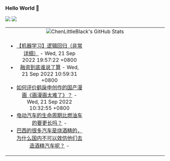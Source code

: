 ### Hello World 👋

[![](https://img.shields.io/badge/@ChenLittleBlack-1a6c81?style=flat&logo=java&logoColor=1a6c81&label=Java&colorA=ffffff)](https://www.java.com/)
[![](https://img.shields.io/badge/@ChenLittleBlack-41b883?style=flat&logo=vuedotjs&logoColor=41b883&label=Vue&colorA=ffffff)](https://cn.vuejs.org/)

<table>
<tr>
<td colspan="2" style="text-align: center;">
<img alt="ChenLittleBlack's GitHub Stats" src="https://github-readme-stats.vercel.app/api?username=ChenLittleBlack&show_icons=true&icon_color=CE1D2D&text_color=718096&bg_color=ffffff&hide_title=true" />
</td>
</tr>
<tr>
<td align="center" valign="middle">

<!-- START_SECTION:blog -->
* <a href='http://zhuanlan.zhihu.com/p/74874291?utm_campaign=rss&utm_medium=rss&utm_source=rss&utm_content=title' target='_blank'>【机器学习】逻辑回归（非常详细）</a> - Wed, 21 Sep 2022 19:57:22 +0800
* <a href='http://zhuanlan.zhihu.com/p/566481472?utm_campaign=rss&utm_medium=rss&utm_source=rss&utm_content=title' target='_blank'>融资到底谁说了算</a> - Wed, 21 Sep 2022 10:59:31 +0800
* <a href='http://www.zhihu.com/question/514831350/answer/2608048228?utm_campaign=rss&utm_medium=rss&utm_source=rss&utm_content=title' target='_blank'>如何评价鹤戾申创作的国产漫画《画漫画太难了》？</a> - Wed, 21 Sep 2022 10:32:55 +0800
* <a href='http://www.zhihu.com/question/552123306/answer/2677356072?utm_campaign=rss&utm_medium=rss&utm_source=rss&utm_content=title' target='_blank'>电动汽车的生命周期比燃油车的要更长吗？</a> - 
* <a href='http://www.zhihu.com/question/294651406/answer/2675285214?utm_campaign=rss&utm_medium=rss&utm_source=rss&utm_content=title' target='_blank'>巴西的很多汽车是烧酒精的，为什么国内不可以效仿他们去造酒精汽车呢？</a> - 
<!-- END_SECTION:blog -->

</td>
<td valign="middle" width="50%">

<!-- START_SECTION:douban -->

<!-- END_SECTION:douban -->

</td>
</tr>
</table>

